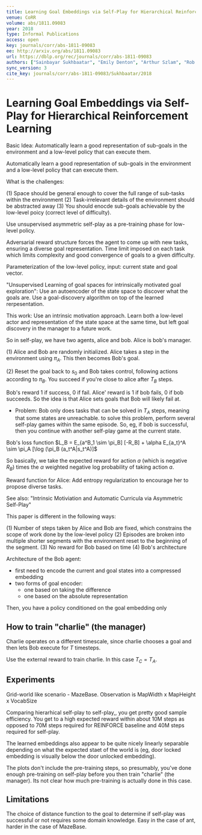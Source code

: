 ```yaml
---
title: Learning Goal Embeddings via Self-Play for Hierarchical Reinforcement Learning.
venue: CoRR
volume: abs/1811.09083
year: 2018
type: Informal Publications
access: open
key: journals/corr/abs-1811-09083
ee: http://arxiv.org/abs/1811.09083
url: https://dblp.org/rec/journals/corr/abs-1811-09083
authors: ["Sainbayar Sukhbaatar", "Emily Denton", "Arthur Szlam", "Rob Fergus"]
sync_version: 3
cite_key: journals/corr/abs-1811-09083/Sukhbaatar/2018
---
```

# Learning Goal Embeddings via Self-Play for Hierarchical Reinforcement Learning

Basic Idea: Automatically learn a good representation of sub-goals in the environment and a
low-level policy that can execute them.

Automatically learn a good representation of sub-goals in the environment and a low-level policy that can
execute them.

What is the challenges:

 (1) Space should be general enough to cover the full range of sub-tasks within the environment
 (2) Task-irrelevant details of the environment should be abstracted away
 (3) You should enocde sub-goals achievable by the low-level poicy (correct level of difficulty).

Use unsupervised asymmetric self-play as a pre-training phase for low-level policy.

Adversarial reward structure forces the agent to come up with new tasks, ensuring a diverse
goal representation. Time limit imposed on each task which limits complexity and good
convergence of goals to a given difficulty.

Parameterization of the low-level policy, input: current state and goal vector.

"Unsupervised Learning of goal spaces for intrinsically motivated goal exploration": Use an autoencoder of
the state space to discover what the goals are. Use a goal-discovery algorithm on top of the learned rerpesentation.

This work: Use an intrinsic motivation approach. Learn both a low-level actor and representation
of the state space at the same time, but left goal discovery in the manager to a future work.

So in self-play, we have two agents, alice and bob. Alice is bob's manager.

 (1) Alice and Bob are randomly initialized. Alice takes a step in the environment using $\pi_A$. This
then becomes Bob's goal.

 (2) Reset the goal back to $s_0$ and Bob takes control, following actions according to $\pi_B$. You succeed
     if you're close to alice after $T_B$ steps.

Bob's reward 1 if success, 0 if fail. Alice' reward is 1 if bob fails, 0 if bob succeeds. So the idea is that
Alice sets goals that Bob will likely fail at.

 - Problem: Bob only does tasks that can be solved in $T_A$ steps, meaning that some states are unreachable.
   to solve this problem, perform several self-play games within the same episode. So, eg, if bob
   is successful, then you continue with another self-play game at the current state.

Bob's loss function $L_B = E_{a^B_1 \sim \pi_B] [-R_B] + \alpha E_{a_t}^A \sim \pi_A [\log (\pi_B (a_t^A|s_t^A)]$

So basically, we take the expected reward for action $a$ (which is negative $R_B$) times the $\alpha$ weighted
negative log probability of taking action $a$.

Reward function for Alice: Add entropy regularization to encourage her to propose diverse tasks.

See also: "Intrinsic Motiviation and Automatic Curricula via Asymmetric Self-Play"

This paper is different in the following ways:

 (1) Number of steps taken by Alice and Bob are fixed, which constrains the scope of work done by the low-level policy
 (2) Episodes are broken into multiple shorter segments with the environment reset to the beginning of the segment.
 (3) No reward for Bob based on time
 (4) Bob's architecture

Architecture of the Bob agent:

 - first need to encode the current and goal states into a compressed embedding
 - two forms of goal encoder:
   - one based on taking the difference
   - one based on the absolute representation

Then, you have a policy conditioned on the goal embedding only

## How to train "charlie" (the manager)

Charlie operates on a different timescale, since charlie chooses a goal and then lets Bob execute for $T$ timesteps.

Use the external reward to train charlie. In this case $T_C = T_A$.

## Experiments

Grid-world like scenario - MazeBase. Observation is MapWidth x MapHeight x VocabSize

Comparing hierarhical self-play to self-play,, you get pretty good sample efficiency. You get to a high
expected reward within about 10M steps as opposed to 70M steps required for REINFORCE baseline
and 40M steps required for self-play.

The learned embeddings also appear to be quite nicely linearly separable depending on what the
expected staet of the world is (eg, door locked embedding is visually below
the door unlocked embedding).

The plots don't include the pre-training steps, so presumably, you've done enough pre-training
on self-play before you then train "charlie" (the manager). Its not clear how much pre-training is actually
done in this case.


## Limitations

The choice of distance function to the goal to determine if self-play was successful or not requires
some domain knowledge. Easy in the case of ant, harder in the case of MazeBase.